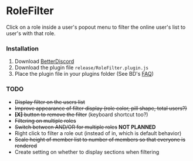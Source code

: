 # RoleFilter

Click on a role inside a user's popout menu to filter the online user's list to user's with that role.

### Installation
1. Download [BetterDiscord](https://betterdiscord.app/)
2. Download the plugin file `release/RoleFilter.plugin.js`
3. Place the plugin file in your plugins folder (See BD's [FAQ](https://betterdiscord.app/FAQ))

### TODO
- ~~Display filter on the users list~~
- ~~Improve appearance of filter display (role color, pill shape, total users?)~~
- ~~**[X]** button to remove the filter~~ (keyboard shortcut too?)
- ~~Filtering on multiple roles~~
- ~~Switch between AND/OR for multiple roles~~ **NOT PLANNED**
- Right click to filter a role out (instead of in, which is default behavior)
- ~~Scale height of member list to number of members so that everyone is rendered~~
- Create setting on whether to display sections when filtering